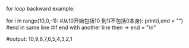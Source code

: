 
for loop backward example:

for i in range(10,0,-1): #从10开始包括10 到1(不包括0本身):
  print(i,end = "") #end in same line
                    #if end with another line then -> end = "\n"
 
#output: 10,9,8,7,6,5,4,3,2,1

